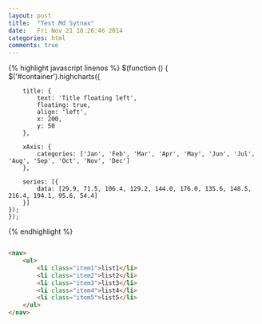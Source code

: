 ```yaml
---
layout: post
title:  "Test Md Sytnax"
date:   Fri Nov 21 18:26:46 2014
categories: html
comments: true
---
```




{% highlight javascript linenos %}
$(function () {
    $('#container').highcharts({

        title: {
            text: 'Title floating left',
            floating: true,
            align: 'left',
            x: 200,
            y: 50
        },

        xAxis: {
            categories: ['Jan', 'Feb', 'Mar', 'Apr', 'May', 'Jun', 'Jul', 'Aug', 'Sep', 'Oct', 'Nov', 'Dec']
        },

        series: [{
            data: [29.9, 71.5, 106.4, 129.2, 144.0, 176.0, 135.6, 148.5, 216.4, 194.1, 95.6, 54.4]
        }]
    });
    }); 
{% endhighlight %}




~~~~~~~~html  

<nav>
    <ul>
        <li class="item1">list1</li>
        <li class="item2">list2</li>
        <li class="item3">list3</li>
        <li class="item4">list4</li>
        <li class="item5">list5</li>
    </ul>
</nav>
~~~~~~~~